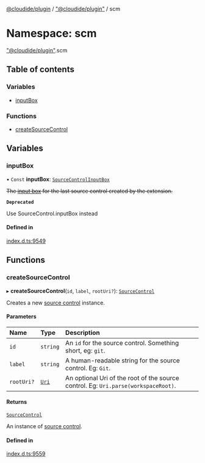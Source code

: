 [@cloudide/plugin](../README.md) / ["@cloudide/plugin"](_cloudide_plugin_.md) / scm

# Namespace: scm

["@cloudide/plugin"](_cloudide_plugin_.md).scm

## Table of contents

### Variables

- [inputBox](cloudide_plugin_.scm.md#inputbox)

### Functions

- [createSourceControl](cloudide_plugin_.scm.md#createsourcecontrol)

## Variables

### inputBox

• `Const` **inputBox**: [`SourceControlInputBox`](../interfaces/cloudide_plugin_.SourceControlInputBox.md)

~~The [input box](#SourceControlInputBox) for the last source control
created by the extension.~~

**`Deprecated`**

Use SourceControl.inputBox instead

#### Defined in

[index.d.ts:9549](https://github.com/shuyaqian/cloudide-plugin-api/blob/26b31b9/index.d.ts#L9549)

## Functions

### createSourceControl

▸ **createSourceControl**(`id`, `label`, `rootUri?`): [`SourceControl`](../interfaces/cloudide_plugin_.SourceControl.md)

Creates a new [source control](#SourceControl) instance.

#### Parameters

| Name | Type | Description |
| :------ | :------ | :------ |
| `id` | `string` | An `id` for the source control. Something short, eg: `git`. |
| `label` | `string` | A human-readable string for the source control. Eg: `Git`. |
| `rootUri?` | [`Uri`](../classes/cloudide_plugin_.Uri.md) | An optional Uri of the root of the source control. Eg: `Uri.parse(workspaceRoot)`. |

#### Returns

[`SourceControl`](../interfaces/cloudide_plugin_.SourceControl.md)

An instance of [source control](#SourceControl).

#### Defined in

[index.d.ts:9559](https://github.com/shuyaqian/cloudide-plugin-api/blob/26b31b9/index.d.ts#L9559)
